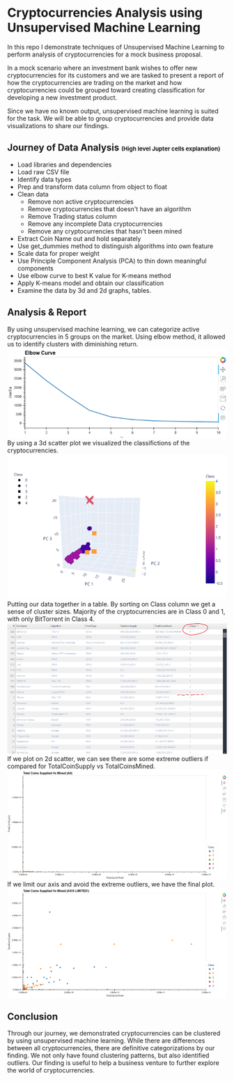 # Cryptocurrencies Analysis using Unsupervised Machine Learning
In this repo I demonstrate techniques of Unsupervised Machine Learning to perform analysis of cryptocurrencies for a mock business proposal.  

In a mock scenario where an investment bank wishes to offer new cryptocurrencies for its customers and we are tasked to present a report of how the cryptocurrencies are trading on the market and how cryptocurrencies could be grouped toward creating classification for developing a new investment product.  

Since we have no known output, unsupervised machine learning is suited for the task.  We will be able to group cryptocurrencies and provide data visualizations to share our findings.  

## Journey of Data Analysis <font size="2"> (High level Jupter cells explanation) </font>
* Load libraries and dependencies
* Load raw CSV file
* Identify data types
* Prep and transform data column from object to float
* Clean data
  * Remove non active cryptocurrencies
  * Remove cryptocurrencies that doesn't have an algorithm
  * Remove Trading status column
  * Remove any incomplete Data cryptocurrencies
  * Remove any cryptocurrencies that hasn't been mined
* Extract Coin Name out and hold separately
* Use get_dummies method to distinguish algorithms into own feature
* Scale data for proper weight
* Use Principle Component Analysis (PCA) to thin down meaningful components
* Use elbow curve to best K value for K-means method
* Apply K-means model and obtain our classification
* Examine the data by 3d and 2d graphs, tables.  

## Analysis & Report
By using unsupervised machine learning, we can categorize active cryptocurrencies in 5 groups on the market.  Using elbow method, it allowed us to identify clusters with diminishing return.  
 ![elbow](Resources/elbow.png)
By using a 3d scatter plot we visualized the classifictions of the cryptocurrencies.  
![3dscat](Resources/3dscatter.png)
Putting our data together in a table.  By sorting on Class column we get a sense of cluster sizes. Majority of the cryptocurrencies are in Class 0 and 1, with only BitTorrent in Class 4.  
![table](Resources/table.png)
If we plot on 2d scatter, we can see there are some extreme outliers if compared for TotalCoinSupply vs TotalCoinsMined.
![scatterall](Resources/scatterall.png)
If we limit our axis and avoid the extreme outliers, we have the final plot.
![scatterlim](Resources/scatterlim.png)

## Conclusion
Through our journey, we demonstrated cryptocurrencies can be clustered by using unsupervised machine learning.  While there are differences between all cryptocurrencies, there are definitive categorizations by our finding.  We not only have found clustering patterns, but also identified outliers.  Our finding is useful to help a business venture to further explore the world of cryptocurrencies. 
